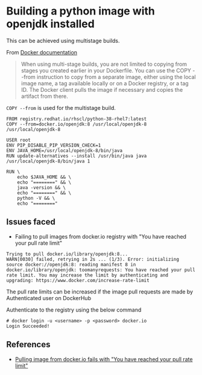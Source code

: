 # Building a python image with openjdk installed

This can be achieved using multistage builds.

From [Docker documentation](https://docs.docker.com/develop/develop-images/multistage-build/#use-an-external-image-as-a-stage)
> When using multi-stage builds, you are not limited to copying from stages you created earlier in your Dockerfile. You can use the COPY --from instruction to copy from a separate image, either using the local image name, a tag available locally or on a Docker registry, or a tag ID. The Docker client pulls the image if necessary and copies the artifact from there. 

`COPY --from` is used for the multistage build.

```
FROM registry.redhat.io/rhscl/python-38-rhel7:latest
COPY --from=docker.io/openjdk:8 /usr/local/openjdk-8 /usr/local/openjdk-8

USER root
ENV PIP_DISABLE_PIP_VERSION_CHECK=1
ENV JAVA_HOME=/usr/local/openjdk-8/bin/java
RUN update-alternatives --install /usr/bin/java java /usr/local/openjdk-8/bin/java 1

RUN \
    echo $JAVA_HOME && \
    echo "========" && \
    java -version && \
    echo "========" && \
    python -V && \
    echo "========"
```

## Issues faced

- Failing to pull images from docker.io registry with "You have reached your pull rate limit"
```
Trying to pull docker.io/library/openjdk:8...                                                                          
WARN[0030] failed, retrying in 2s ... (1/3). Error: initializing source docker://openjdk:8: reading manifest 8 in docker.io/library/openjdk: toomanyrequests: You have reached your pull rate limit. You may increase the limit by authenticating and upgrading: https://www.docker.com/increase-rate-limit
```
The pull rate limits can be increased if the image pull requests are made by Authenticated user on DockerHub   

Authenticate to the registry using the below command
```
# docker login -u <username> -p <password> docker.io
Login Succeeded!
```

## References

- [Pulling image from docker.io fails with "You have reached your pull rate limit" ](https://access.redhat.com/solutions/5603421)
